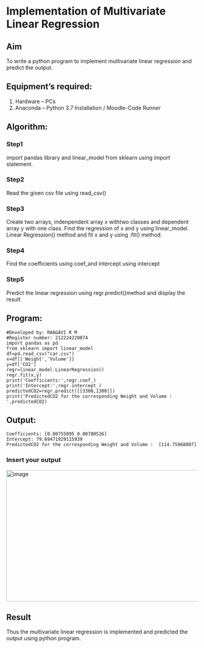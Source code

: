 # Implementation of Multivariate Linear Regression
## Aim
To write a python program to implement multivariate linear regression and predict the output.
## Equipment’s required:
1.	Hardware – PCs
2.	Anaconda – Python 3.7 Installation / Moodle-Code Runner
## Algorithm:
### Step1
import pandas library and linear_model from sklearn using import statement.

### Step2
Read the given csv file using read_csv()

### Step3
Create two arrays, indenpendent array x withtwo classes and dependent array y with one class. Find the regression of x and y using linear_model. Linear Regression() method and fit x and y using .fit() method.

### Step4
Find the coefficients using coef_and intercept using intercept

### Step5
Predict the linear regression using regr.predict()method and display the result

## Program:
```
#Developed by: RAAGAVI R M
#Register number: 212224220074
import pandas as pd
from sklearn import linear_model
df=pd.read_csv("car.csv")
x=df[['Weight','Volume']]
y=df['CO2']
regr=linear_model.LinearRegression()
regr.fit(x,y)
print('Coefficients:',regr.coef_)
print('Intercept:',regr.intercept_)
predictedCO2=regr.predict([[3300,1300]])
print('PredictedCO2 for the corresponding Weight and Volume : ',predictedCO2)
```
## Output:
```
Coefficients: [0.00755095 0.00780526]
Intercept: 79.69471929115939
PredictedCO2 for the corresponding Weight and Volume :  [114.75968007]
```
### Insert your output

<img width="775" height="346" alt="image" src="https://github.com/user-attachments/assets/099f88a6-f601-4ac8-942a-7f7cdc7f7786" />

## Result
Thus the multivariate linear regression is implemented and predicted the output using python program.
